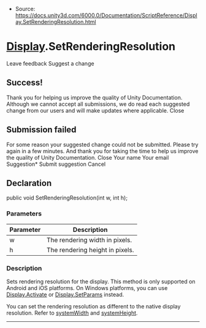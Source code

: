 * Source: https://docs.unity3d.com/6000.0/Documentation/ScriptReference/Display.SetRenderingResolution.html

#  [Display](https://docs.unity3d.com/6000.0/Documentation/ScriptReference/Display.html).SetRenderingResolution
Leave feedback
Suggest a change
## Success!
Thank you for helping us improve the quality of Unity Documentation. Although we cannot accept all submissions, we do read each suggested change from our users and will make updates where applicable.
Close
## Submission failed
For some reason your suggested change could not be submitted. Please <a>try again</a> in a few minutes. And thank you for taking the time to help us improve the quality of Unity Documentation.
Close
Your name Your email Suggestion* Submit suggestion
Cancel
## Declaration
public void SetRenderingResolution(int w, int h); 
### Parameters
Parameter | Description  
---|---  
w | The rendering width in pixels.  
h | The rendering height in pixels.  
### Description
Sets rendering resolution for the display.
This method is only supported on Android and iOS platforms. On Windows platforms, you can use [Display.Activate](https://docs.unity3d.com/6000.0/Documentation/ScriptReference/Display.Activate.html) or [Display.SetParams](https://docs.unity3d.com/6000.0/Documentation/ScriptReference/Display.SetParams.html) instead.  
  
You can set the rendering resolution as different to the native display resolution. Refer to [systemWidth](https://docs.unity3d.com/6000.0/Documentation/ScriptReference/Display-systemWidth.html) and [systemHeight](https://docs.unity3d.com/6000.0/Documentation/ScriptReference/Display-systemHeight.html).
* * *
